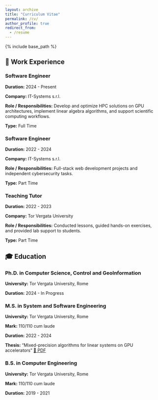 ```yaml
---
layout: archive
title: "Curriculum Vitae"
permalink: /cv/
author_profile: true
redirect_from:
  - /resume
---
```


{% include base_path %}

<head>
  <script>
    const link = document.getElementById("download-link");
    link.addEventListener("click", function(e) {
      fetch(link.href, { method: "HEAD" }).then(resp => {
        if (!resp.ok) {
          e.preventDefault();
          window.location.href = "/404.html";
        }
      });
    });
  </script>
</head>



<section class="cv-section">
  <h2>💼 Work Experience</h2>

  <div class="cv-box">
    <h3>Software Engineer</h3>
    <p><strong>Duration:</strong> 2024 - Present</p>
    <p><strong>Company:</strong> IT-Systems s.r.l.</p>
    <p><strong>Role / Responsibilities:</strong> Develop and optimize HPC solutions on GPU architectures, implement linear algebra algorithms, and support scientific computing workflows.</p>
    <p><strong>Type:</strong> Full Time</p>
  </div>

  <div class="cv-box">
    <h3>Software Engineer</h3>
    <p><strong>Duration:</strong> 2022 - 2024</p>
    <p><strong>Company:</strong> IT-Systems s.r.l.</p>
    <p><strong>Role / Responsibilities:</strong> Full-stack web development projects and independent cybersecurity tasks.</p>
    <p><strong>Type:</strong> Part Time</p>
  </div>

  <div class="cv-box">
    <h3>Teaching Tutor</h3>
    <p><strong>Duration:</strong> 2022 - 2023</p>
    <p><strong>Company:</strong> Tor Vergata University</p>
    <p><strong>Role / Responsibilities:</strong> Conducted lessons, guided hands-on exercises, and provided lab support to students.</p>
    <p><strong>Type:</strong> Part Time</p>
  </div>
</section>

<section class="cv-section">
  <h2>🎓 Education</h2>

  <div class="cv-box">
    <h3>Ph.D. in Computer Science, Control and GeoInformation</h3>
    <p><strong>University:</strong> Tor Vergata University, Rome</p>
    <p><strong>Duration:</strong> 2024 - In Progress</p>
  </div>

  <div class="cv-box">
    <h3>M.S. in System and Software Engineering</h3>
    <p><strong>University:</strong> Tor Vergata University, Rome</p>
    <p><strong>Mark:</strong> 110/110 cum laude</p>
    <p><strong>Duration:</strong> 2022 - 2024</p>
    <p>
      <strong>Thesis:</strong> “Mixed-precision algorithms for linear systems on GPU accelerators”  
      <a href="{{ '/files/msc_thesis.pdf' | relative_url }}" class="download-btn" target="_blank">📄 PDF</a>
    </p>
  </div>

  <div class="cv-box">
    <h3>B.S. in Computer Engineering</h3>
    <p><strong>University:</strong> Tor Vergata University, Rome</p>
    <p><strong>Mark:</strong> 110/110 cum laude</p>
    <p><strong>Duration:</strong> 2019 - 2021</p>
  </div>
</section>